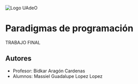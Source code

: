 ![Logo UAdeO](https://uadeo.mx/wp-content/uploads/2020/09/logo-UAdeO-Web-R.svg)

    
# Paradigmas de programación

TRABAJO FINAL


## Autores

- Profesor: Bidkar Aragón Cardenas
- Alumnos: Massiel Guadalupe Lopez Lopez
